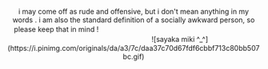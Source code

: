 <p align="center">
i may come off as rude and offensive, but i don't mean anything in my words . i am also the standard definition of a socially awkward person, so please keep that in mind !ㅤ　ㅤ　ㅤ  
 ㅤ　ㅤㅤ　ㅤㅤ　ㅤ　ㅤㅤ　ㅤㅤ　ㅤㅤ　ㅤㅤ　ㅤㅤ　ㅤㅤ　ㅤㅤ　ㅤㅤ![sayaka miki ^_^](https://i.pinimg.com/originals/da/a3/7c/daa37c70d67fdf6cbbf713c80bb507bc.gif)
</p>
